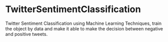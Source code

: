 # TwitterSentimentClassification
Twitter Sentiment Classification using Machine Learning Techniques, train the object by data and make it able to make the decision between negative and positive tweets.
